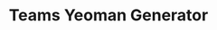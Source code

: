 ---
title: "Teams Yeoman Generator‍"
description: "Provides developers with a set of reusable React controls that can be used in SharePoint Framework (SPFx) solutions. The project provides controls for building web parts and extensions."
image: "images/tools-background-yo-teams.webp"
externalLink: "https://github.com/pnp/generator-teams"
---
